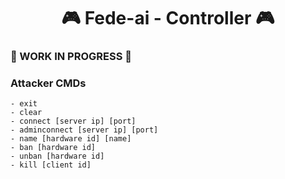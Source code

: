 <h1 align="center">🎮 Fede-ai - Controller 🎮</h1>

### 🚧 WORK IN PROGRESS 🚧

### Attacker CMDs
```
- exit
- clear
- connect [server ip] [port]
- adminconnect [server ip] [port]
- name [hardware id] [name]
- ban [hardware id]
- unban [hardware id]
- kill [client id]
```